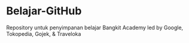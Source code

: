 # Belajar-GitHub
Repository untuk penyimpanan belajar Bangkit Academy led by Google, Tokopedia, Gojek, &amp; Traveloka
